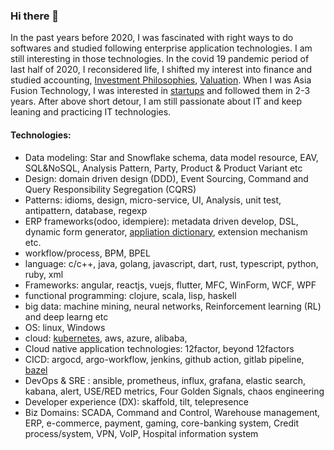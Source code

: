 ### Hi there 👋

In the past years before 2020, I was fascinated with right ways to do softwares and studied following enterprise application technologies. I am still interesting in those technologies. In the covid 19 pandemic period of last half of 2020, I reconsidered life, I shifted my interest into finance and studied accounting, [Investment Philosophies](https://pages.stern.nyu.edu/~adamodar/New_Home_Page/webcastinvphil.htm), [Valuation](https://pages.stern.nyu.edu/~adamodar/New_Home_Page/webcastvalonline.htm). When I was Asia Fusion Technology, I was interested in [startups](#startups) and followed them in 2-3 years. After above short detour, I am still passionate about IT and keep leaning and practicing IT technologies. 

####  Technologies:
* Data modeling: Star and Snowflake schema, data model resource, EAV, SQL&NoSQL, Analysis Pattern, Party, Product & Product Variant etc
* Design: domain driven design (DDD), Event Sourcing, Command and Query Responsibility Segregation (CQRS)
* Patterns: idioms, design, micro-service, UI, Analysis, unit test, antipattern, database, regexp
* ERP frameworks(odoo, idempiere): metadata driven develop, DSL, dynamic form generator, [appliation dictionary](https://adempiere.gitbook.io/docs/system-administration/the-application-dictionary), extension mechanism  etc.
* workflow/process, BPM, BPEL
* language: c/c++, java, golang, javascript, dart, rust, typescript, python, ruby, xml
* Frameworks: angular, reactjs, vuejs, flutter, MFC, WinForm, WCF, WPF 
* functional programming: clojure, scala, lisp, haskell
* big data: machine mining, neural networks, Reinforcement learning (RL)  and deep learng etc
* OS: linux, Windows
* cloud: [kubernetes](https://github.com/jackliusr/k8s), aws, azure, alibaba, 
* Cloud native application technologies: 12factor, beyond 12factors
* CICD: argocd, argo-workflow, jenkins, github action, gitlab pipeline, [bazel](https://github.com/jackliusr/bazel-learning)
* DevOps & SRE : ansible, prometheus, influx, grafana, elastic search, kabana, alert, USE/RED metrics, Four Golden Signals, chaos engineering
* Developer experience (DX): skaffold, tilt, telepresence
* Biz Domains: SCADA, Command and Control, Warehouse management, ERP, e-commerce, payment, gaming, core-banking system, Credit process/system, VPN, VoIP, Hospital information system
